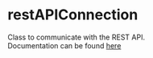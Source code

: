 # restAPIConnection

Class to communicate with the REST API.  
Documentation can be found [here](https://github.com/flruee/AdvancedSoftwareProject/wiki/RestAPIConnection)
